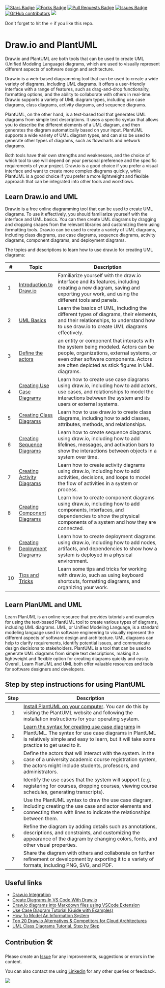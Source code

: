 <a href="https://github.com/drshahizan/software-engineering/stargazers"><img src="https://img.shields.io/github/stars/drshahizan/software-engineering" alt="Stars Badge"/></a>
<a href="https://github.com/drshahizan/software-engineering/network/members"><img src="https://img.shields.io/github/forks/drshahizan/software-engineering" alt="Forks Badge"/></a>
<a href="https://github.com/drshahizan/software-engineering/pulls"><img src="https://img.shields.io/github/issues-pr/drshahizan/software-engineering" alt="Pull Requests Badge"/></a>
<a href="https://github.com/drshahizan/software-engineering"><img src="https://img.shields.io/github/issues/drshahizan/software-engineering" alt="Issues Badge"/></a>
<a href="https://github.com/drshahizan/software-engineering/graphs/contributors"><img alt="GitHub contributors" src="https://img.shields.io/github/contributors/drshahizan/software-engineering?color=2b9348"></a>
![](https://visitor-badge.glitch.me/badge?page_id=drshahizan/software-engineering)

Don't forget to hit the :star: if you like this repo.

# Draw.io and PlantUML

Draw.io and PlantUML are both tools that can be used to create UML (Unified Modeling Language) diagrams, which are used to visually represent different aspects of software design and architecture. 

Draw.io is a web-based diagramming tool that can be used to create a wide variety of diagrams, including UML diagrams. It offers a user-friendly interface with a range of features, such as drag-and-drop functionality, formatting options, and the ability to collaborate with others in real-time. Draw.io supports a variety of UML diagram types, including use case diagrams, class diagrams, activity diagrams, and sequence diagrams.

PlantUML, on the other hand, is a text-based tool that generates UML diagrams from simple text descriptions. It uses a specific syntax that allows you to describe the different elements of a UML diagram, and then generates the diagram automatically based on your input. PlantUML supports a wide variety of UML diagram types, and can also be used to generate other types of diagrams, such as flowcharts and network diagrams.

Both tools have their own strengths and weaknesses, and the choice of which tool to use will depend on your personal preference and the specific requirements of your project. Draw.io is a good choice if you prefer a visual interface and want to create more complex diagrams quickly, while PlantUML is a good choice if you prefer a more lightweight and flexible approach that can be integrated into other tools and workflows.

## Learn Draw.io and UML

Draw.io is a free online diagramming tool that can be used to create UML diagrams. To use it effectively, you should familiarize yourself with the interface and UML basics. You can then create UML diagrams by dragging and dropping shapes from the relevant libraries and customizing them using formatting tools. Draw.io can be used to create a variety of UML diagrams, including class diagrams, use case diagrams, sequence diagrams, activity diagrams, component diagrams, and deployment diagrams.

The topics and descriptions to learn how to use draw.io for creating UML diagrams:

| # | Topic | Description |
|---|-------|-------------|
| 1 | [Introduction to Draw.io](./drawio/1-draw-io.md) | Familiarize yourself with the draw.io interface and its features, including creating a new diagram, saving and exporting your work, and using the different tools and panels. |
| 2 | [UML Basics](./drawio/2-basic-uml.md) | Learn the basics of UML, including the different types of diagrams, their elements, and their relationships, to understand how to use draw.io to create UML diagrams effectively. |
| 3 |[Define the actors](./drawio/3-actor.md)| an entity or component that interacts with the system being modeled. Actors can be people, organizations, external systems, or even other software components. Actors are often depicted as stick figures in UML diagrams.|
| 4 | [Creating Use Case Diagrams](./drawio/4-use-case.md) | Learn how to create use case diagrams using draw.io, including how to add actors, use cases, and relationships to model the interactions between the system and its users or external systems. |
| 5 | [Creating Class Diagrams](./drawio/5-class.md) | Learn how to use draw.io to create class diagrams, including how to add classes, attributes, methods, and relationships. |
| 6 | [Creating Sequence Diagrams](./drawio/6-sequence.md) | Learn how to create sequence diagrams using draw.io, including how to add lifelines, messages, and activation bars to show the interactions between objects in a system over time. |
| 7 | [Creating Activity Diagrams](./drawio/7-activity.md) | Learn how to create activity diagrams using draw.io, including how to add activities, decisions, and loops to model the flow of activities in a system or process. |
| 8 | [Creating Component Diagrams](./drawio/8-component.md) | Learn how to create component diagrams using draw.io, including how to add components, interfaces, and dependencies to show the physical components of a system and how they are connected. |
| 9 | [Creating Deployment Diagrams](./drawio/9-deployment.md) | Learn how to create deployment diagrams using draw.io, including how to add nodes, artifacts, and dependencies to show how a system is deployed in a physical environment. |
| 10 | [Tips and Tricks](./drawio/10-tips.md) | Learn some tips and tricks for working with draw.io, such as using keyboard shortcuts, formatting diagrams, and organizing your work. |

## Learn PlanUML and UML
Learn PlanUML is an online resource that provides tutorials and examples for using the text-based PlantUML tool to create various types of diagrams, including UML diagrams. UML, or Unified Modeling Language, is a standard modeling language used in software engineering to visually represent the different aspects of software design and architecture. UML diagrams can help to clarify requirements, identify potential issues, and communicate design decisions to stakeholders. PlantUML is a tool that can be used to generate UML diagrams from simple text descriptions, making it a lightweight and flexible option for creating diagrams quickly and easily. Overall, Learn PlanUML and UML both offer valuable resources and tools for software designers and developers.

## Step by step instructions for using PlantUML 

| Step | Description |
| :----: | ----------- |
| 1 | [Install PlantUML on your computer](./planuml/01-install-planuml.md). You can do this by visiting the PlantUML website and following the installation instructions for your operating system.|
| 2 | [Learn the syntax for creating use case diagrams](./planuml/02-syntax.md) in PlantUML. The syntax for use case diagrams in PlantUML is relatively simple and easy to learn, but it will take some practice to get used to it.|
| 3 | Define the actors that will interact with the system. In the case of a university academic course registration system, the actors might include students, professors, and administrators. |
| 4 | Identify the use cases that the system will support (e.g. registering for courses, dropping courses, viewing course schedules, generating transcripts). |
| 5 | Use the PlantUML syntax to draw the use case diagram, including creating the use case and actor elements and connecting them with lines to indicate the relationships between them. |
| 6 | Refine the diagram by adding details such as annotations, descriptions, and constraints, and customizing the appearance of the diagram by changing colors, fonts, and other visual properties. |
| 7 | Share the diagram with others and collaborate on further refinement or development by exporting it to a variety of formats, including PNG, SVG, and PDF. |

## Useful links
- [Draw.io Integration](https://marketplace.visualstudio.com/items?itemName=hediet.vscode-drawio)
- [Create Diagrams In VS Code With Draw.io](https://dev.to/hediet/create-diagrams-in-vs-code-with-draw-io-32pd)
- [Draw.io diagrams into Markdown files using VSCode Extension](https://saranyansenthivel.medium.com/draw-io-diagrams-into-markdown-files-using-vscode-extension-bcb28575f682)
- [Use Case Diagram Tutorial (Guide with Examples)](https://creately.com/guides/use-case-diagram-tutorial/)
- [How To Model An Information System](https://javascript.plainenglish.io/how-to-model-an-information-system-294bb7994ff5)
- [Top 20 Draw.io Alternatives & Competitors for Cloud Architectures](https://medium.com/@mike_tyson_cloud/top-20-alternatives-to-draw-io-diagrams-net-for-cloud-architecture-ccaf0a6edd97)
- [UML Class Diagrams Tutorial, Step by Step](https://medium.com/@smagid_allThings/uml-class-diagrams-tutorial-step-by-step-520fd83b300b)

## Contribution 🛠️
Please create an [Issue](https://github.com/drshahizan/software-engineering/issues) for any improvements, suggestions or errors in the content.

You can also contact me using [Linkedin](https://www.linkedin.com/in/drshahizan/) for any other queries or feedback.

![](https://komarev.com/ghpvc/?username=drshahizan&label=Views&color=0e75b6&style=flat)
